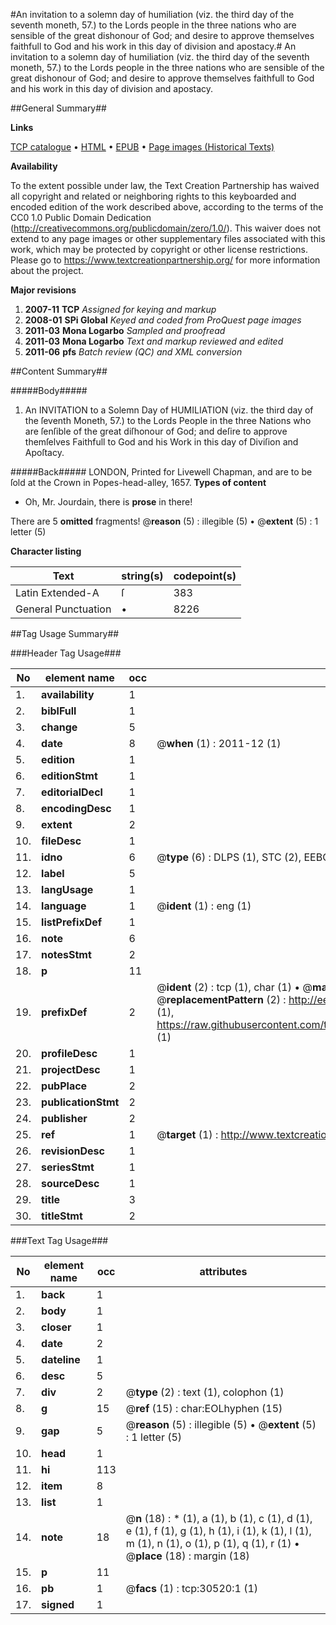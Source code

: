 #An invitation to a solemn day of humiliation (viz. the third day of the seventh moneth, 57.) to the Lords people in the three nations who are sensible of the great dishonour of God; and desire to approve themselves faithfull to God and his work in this day of division  and apostacy.#
An invitation to a solemn day of humiliation (viz. the third day of the seventh moneth, 57.) to the Lords people in the three nations who are sensible of the great dishonour of God; and desire to approve themselves faithfull to God and his work in this day of division  and apostacy.

##General Summary##

**Links**

[TCP catalogue](http://www.ota.ox.ac.uk/tcp/)  • 
[HTML](http://tei.it.ox.ac.uk/tcp/Texts-HTML/free/A45/A45957.html)  • 
[EPUB](http://tei.it.ox.ac.uk/tcp/Texts-EPUB/free/A45/A45957.epub) • 
[Page images (Historical Texts)](https://historicaltexts.jisc.ac.uk/eebo-99826128e)

**Availability**

To the extent possible under law, the Text Creation Partnership has waived all copyright and related or neighboring rights to this keyboarded and encoded edition of the work described above, according to the terms of the CC0 1.0 Public Domain Dedication (http://creativecommons.org/publicdomain/zero/1.0/). This waiver does not extend to any page images or other supplementary files associated with this work, which may be protected by copyright or other license restrictions. Please go to https://www.textcreationpartnership.org/ for more information about the project.

**Major revisions**

1. __2007-11__ __TCP__ *Assigned for keying and markup*
1. __2008-01__ __SPi Global__ *Keyed and coded from ProQuest page images*
1. __2011-03__ __Mona Logarbo__ *Sampled and proofread*
1. __2011-03__ __Mona Logarbo__ *Text and markup reviewed and edited*
1. __2011-06__ __pfs__ *Batch review (QC) and XML conversion*

##Content Summary##

#####Body#####

1. An INVITATION to a Solemn Day of HUMILIATION (viz. the third day of the ſeventh Moneth, 57.) to the Lords People in the three Nations who are ſenſible of the great diſhonour of God; and deſire to approve themſelves Faithfull to God and his Work in this day of Diviſion and Apoſtacy.

#####Back#####
LONDON, Printed for Livewell Chapman, and are to be ſold at the Crown in Popes-head-alley, 1657.
**Types of content**

  * Oh, Mr. Jourdain, there is **prose** in there!

There are 5 **omitted** fragments! 
 @__reason__ (5) : illegible (5)  •  @__extent__ (5) : 1 letter (5)

**Character listing**


|Text|string(s)|codepoint(s)|
|---|---|---|
|Latin Extended-A|ſ|383|
|General Punctuation|•|8226|

##Tag Usage Summary##

###Header Tag Usage###

|No|element name|occ|attributes|
|---|---|---|---|
|1.|__availability__|1||
|2.|__biblFull__|1||
|3.|__change__|5||
|4.|__date__|8| @__when__ (1) : 2011-12 (1)|
|5.|__edition__|1||
|6.|__editionStmt__|1||
|7.|__editorialDecl__|1||
|8.|__encodingDesc__|1||
|9.|__extent__|2||
|10.|__fileDesc__|1||
|11.|__idno__|6| @__type__ (6) : DLPS (1), STC (2), EEBO-CITATION (1), PROQUEST (1), VID (1)|
|12.|__label__|5||
|13.|__langUsage__|1||
|14.|__language__|1| @__ident__ (1) : eng (1)|
|15.|__listPrefixDef__|1||
|16.|__note__|6||
|17.|__notesStmt__|2||
|18.|__p__|11||
|19.|__prefixDef__|2| @__ident__ (2) : tcp (1), char (1)  •  @__matchPattern__ (2) : ([0-9\-]+):([0-9IVX]+) (1), (.+) (1)  •  @__replacementPattern__ (2) : http://eebo.chadwyck.com/downloadtiff?vid=$1&page=$2 (1), https://raw.githubusercontent.com/textcreationpartnership/Texts/master/tcpchars.xml#$1 (1)|
|20.|__profileDesc__|1||
|21.|__projectDesc__|1||
|22.|__pubPlace__|2||
|23.|__publicationStmt__|2||
|24.|__publisher__|2||
|25.|__ref__|1| @__target__ (1) : http://www.textcreationpartnership.org/docs/. (1)|
|26.|__revisionDesc__|1||
|27.|__seriesStmt__|1||
|28.|__sourceDesc__|1||
|29.|__title__|3||
|30.|__titleStmt__|2||


###Text Tag Usage###

|No|element name|occ|attributes|
|---|---|---|---|
|1.|__back__|1||
|2.|__body__|1||
|3.|__closer__|1||
|4.|__date__|2||
|5.|__dateline__|1||
|6.|__desc__|5||
|7.|__div__|2| @__type__ (2) : text (1), colophon (1)|
|8.|__g__|15| @__ref__ (15) : char:EOLhyphen (15)|
|9.|__gap__|5| @__reason__ (5) : illegible (5)  •  @__extent__ (5) : 1 letter (5)|
|10.|__head__|1||
|11.|__hi__|113||
|12.|__item__|8||
|13.|__list__|1||
|14.|__note__|18| @__n__ (18) : * (1), a (1), b (1), c (1), d (1), e (1), f (1), g (1), h (1), i (1), k (1), l (1), m (1), n (1), o (1), p (1), q (1), r (1)  •  @__place__ (18) : margin (18)|
|15.|__p__|11||
|16.|__pb__|1| @__facs__ (1) : tcp:30520:1 (1)|
|17.|__signed__|1||
